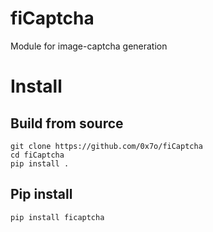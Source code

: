 # fiCaptcha
Module for image-captcha generation

# Install
## Build from source
```
git clone https://github.com/0x7o/fiCaptcha
cd fiCaptcha
pip install .
```

## Pip install
```
pip install ficaptcha
```